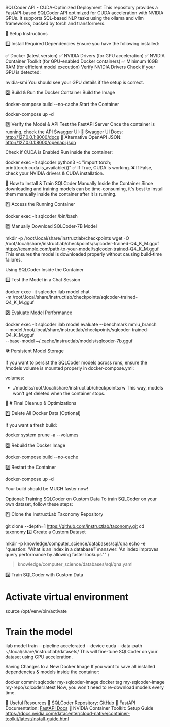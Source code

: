 
SQLCoder API - CUDA-Optimized Deployment
This repository provides a FastAPI-based SQLCoder API optimized for CUDA acceleration with NVIDIA GPUs. It supports SQL-based NLP tasks using the ollama and vllm frameworks, backed by torch and transformers.

🔧 Setup Instructions

1️⃣ Install Required Dependencies
Ensure you have the following installed:

✅ Docker (latest version)
✅ NVIDIA Drivers (for GPU acceleration)
✅ NVIDIA Container Toolkit (for GPU-enabled Docker containers)
✅ Minimum 16GB RAM (for efficient model execution)
Verify NVIDIA Drivers
Check if your GPU is detected:


nvidia-smi
You should see your GPU details if the setup is correct.

2️⃣ Build & Run the Docker Container
Build the Image

docker-compose build --no-cache
Start the Container

docker-compose up -d

3️⃣ Verify the Model & API
Test the FastAPI Server
Once the container is running, check the API Swagger UI: 
📌 Swagger UI Docs: http://127.0.0.1:8000/docs
📌 Alternative OpenAPI JSON: http://127.0.0.1:8000/openapi.json

Check if CUDA is Enabled
Run inside the container:


docker exec -it sqlcoder python3 -c "import torch; print(torch.cuda.is_available())"
✅ If True, CUDA is working.
❌ If False, check your NVIDIA drivers & CUDA installation.

🧠 How to Install & Train SQLCoder Manually Inside the Container
Since downloading and training models can be time-consuming, it's best to install them manually inside the container after it is running.

1️⃣ Access the Running Container

docker exec -it sqlcoder /bin/bash

2️⃣ Manually Download SQLCoder-7B Model

mkdir -p /root/.local/share/instructlab/checkpoints
wget -O /root/.local/share/instructlab/checkpoints/sqlcoder-trained-Q4_K_M.gguf \
https://example.com/path-to-your-model/sqlcoder-trained-Q4_K_M.gguf
This ensures the model is downloaded properly without causing build-time failures.

Using SQLCoder Inside the Container

1️⃣ Test the Model in a Chat Session

docker exec -it sqlcoder ilab model chat \
    -m /root/.local/share/instructlab/checkpoints/sqlcoder-trained-Q4_K_M.gguf
    
2️⃣ Evaluate Model Performance

docker exec -it sqlcoder ilab model evaluate --benchmark mmlu_branch \
    --model /root/.local/share/instructlab/checkpoints/sqlcoder-trained-Q4_K_M.gguf \
    --base-model ~/.cache/instructlab/models/sqlcoder-7b.gguf
    
🛠 Persistent Model Storage

If you want to persist the SQLCoder models across runs, ensure the /models volume is mounted properly in docker-compose.yml:

volumes:
  - ./models:/root/.local/share/instructlab/checkpoints:rw
This way, models won't get deleted when the container stops.

📜 # Final Cleanup & Optimizations

1️⃣ Delete All Docker Data (Optional)

If you want a fresh build:

docker system prune -a --volumes

2️⃣ Rebuild the Docker Image

docker-compose build --no-cache

3️⃣ Restart the Container

docker-compose up -d

Your build should be MUCH faster now!

Optional: Training SQLCoder on Custom Data
To train SQLCoder on your own dataset, follow these steps:

1️⃣ Clone the InstructLab Taxonomy Repository

git clone --depth=1 https://github.com/instructlab/taxonomy.git
cd taxonomy
2️⃣ Create a Custom Dataset

mkdir -p knowledge/computer_science/databases/sql/qna
echo -e "question: 'What is an index in a database?'\nanswer: 'An index improves query performance by allowing faster lookups.'" \
> knowledge/computer_science/databases/sql/qna.yaml

3️⃣ Train SQLCoder with Custom Data

# Activate virtual environment
source /opt/venv/bin/activate

# Train the model
ilab model train --pipeline accelerated --device cuda --data-path ~/.local/share/instructlab/datasets/
This will fine-tune SQLCoder on your dataset using GPU acceleration.

Saving Changes to a New Docker Image
If you want to save all installed dependencies & models inside the container:

docker commit sqlcoder my-sqlcoder-image
docker tag my-sqlcoder-image my-repo/sqlcoder:latest
Now, you won't need to re-download models every time.

🔗 Useful Resources
🔹 SQLCoder Repository: [GitHub](https://github.com/defog-ai/sqlcoder)
🔹 FastAPI Documentation: [FastAPI Docs](https://fastapi.tiangolo.com/)
🔹 NVIDIA Container Toolkit: Setup Guide https://docs.nvidia.com/datacenter/cloud-native/container-toolkit/latest/install-guide.html


